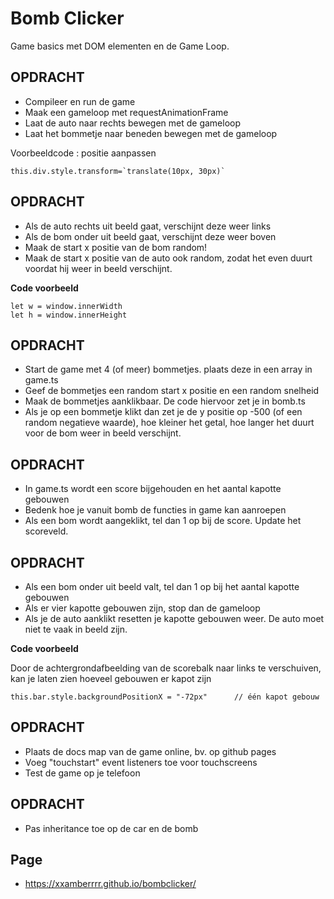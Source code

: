 # Bomb Clicker

Game basics met DOM elementen en de Game Loop.

## OPDRACHT

- Compileer en run de game
- Maak een gameloop met requestAnimationFrame
- Laat de auto naar rechts bewegen met de gameloop
- Laat het bommetje naar beneden bewegen met de gameloop

Voorbeeldcode : positie aanpassen
```
this.div.style.transform=`translate(10px, 30px)`
```

## OPDRACHT

- Als de auto rechts uit beeld gaat, verschijnt deze weer links
- Als de bom onder uit beeld gaat, verschijnt deze weer boven
- Maak de start x positie van de bom random!
- Maak de start x positie van de auto ook random, zodat het even duurt voordat hij weer in beeld verschijnt.

**Code voorbeeld**
```
let w = window.innerWidth   
let h = window.innerHeight 
```

## OPDRACHT

- Start de game met 4 (of meer) bommetjes. plaats deze in een array in game.ts
- Geef de bommetjes een random start x positie en een random snelheid
- Maak de bommetjes aanklikbaar. De code hiervoor zet je in bomb.ts
- Als je op een bommetje klikt dan zet je de y positie op -500 (of een random negatieve waarde), hoe kleiner het getal, hoe langer het duurt voor de bom weer in beeld verschijnt.

## OPDRACHT

- In game.ts wordt een score bijgehouden en het aantal kapotte gebouwen
- Bedenk hoe je vanuit bomb de functies in game kan aanroepen
- Als een bom wordt aangeklikt, tel dan 1 op bij de score. Update het scoreveld.

## OPDRACHT

- Als een bom onder uit beeld valt, tel dan 1 op bij het aantal kapotte gebouwen
- Als er vier kapotte gebouwen zijn, stop dan de gameloop
- Als je de auto aanklikt resetten je kapotte gebouwen weer. De auto moet niet te vaak in beeld zijn.

**Code voorbeeld**

Door de achtergrondafbeelding van de scorebalk naar links te verschuiven, kan je laten zien hoeveel gebouwen er kapot zijn
```
this.bar.style.backgroundPositionX = "-72px"      // één kapot gebouw
```

## OPDRACHT

- Plaats de docs map van de game online, bv. op github pages
- Voeg "touchstart" event listeners toe voor touchscreens
- Test de game op je telefoon

## OPDRACHT

- Pas inheritance toe op de car en de bomb

## Page

- https://xxamberrrr.github.io/bombclicker/
